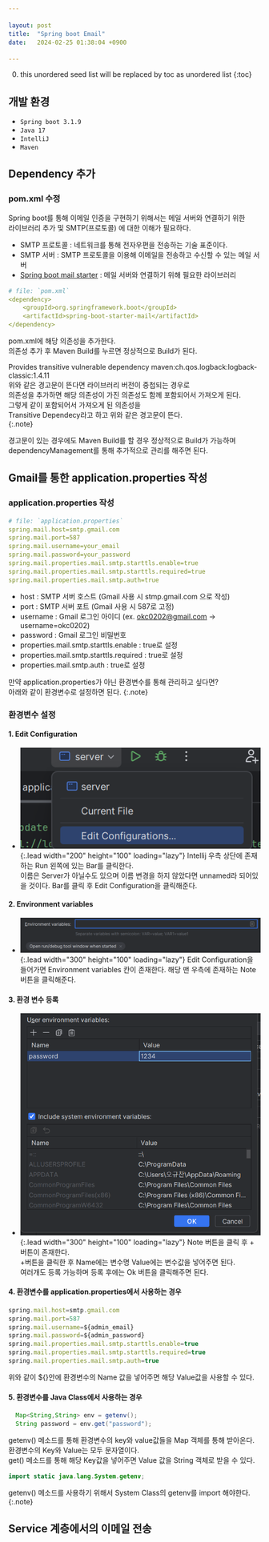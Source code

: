 ```yaml
---

layout: post
title:  "Spring boot Email"
date:   2024-02-25 01:38:04 +0900

---
```


0. this unordered seed list will be replaced by toc as unordered list
{:toc}

## 개발 환경
- `Spring boot 3.1.9`
- `Java 17` 
- `IntelliJ`
- `Maven`

## Dependency 추가
### pom.xml 수정

Spring boot를 통해 이메일 인증을 구현하기 위해서는 메일 서버와 연결하기 위한 <br/>
라이브러리 추가 및 SMTP(프로토콜) 에 대한 이해가 필요하다.
- SMTP 프로토콜 : 네트워크를 통해 전자우편을 전송하는 기술 표준이다.
- SMTP 서버 : SMTP 프로토콜을 이용해 이메일을 전송하고 수신할 수 있는 메일 서버
- [Spring boot mail starter][url] : 메일 서버와 연결하기 위해 필요한 라이브러리

~~~yml
# file: `pom.xml`
<dependency>
    <groupId>org.springframework.boot</groupId>
    <artifactId>spring-boot-starter-mail</artifactId>
</dependency>
~~~

pom.xml에 해당 의존성을 추가한다.  
의존성 추가 후 Maven Build를 누르면 정상적으로 Build가 된다.  

Provides transitive vulnerable dependency maven:ch.qos.logback:logback-classic:1.4.11  
위와 같은 경고문이 뜬다면 라이브러리 버전이 중첩되는 경우로  
의존성을 추가하면 해당 의존성이 가진 의존성도 함께 포함되어서 가져오게 된다.  
그렇게 같이 포함되어서 가져오게 된 의존성을  
Transitive Dependecy라고 하고 위와 같은 경고문이 뜬다.  
{:.note}

경고문이 있는 경우에도 Maven Build를 할 경우 정상적으로 Build가 가능하며  
dependencyManagement를 통해 추가적으로 관리를 해주면 된다.

[url]: https://mvnrepository.com/artifact/org.springframework.boot/spring-boot-starter-mail

## Gmail를 통한 application.properties 작성

### application.properties 작성
~~~yml
# file: `application.properties`
spring.mail.host=smtp.gmail.com
spring.mail.port=587
spring.mail.username=your_email
spring.mail.password=your_password
spring.mail.properties.mail.smtp.starttls.enable=true
spring.mail.properties.mail.smtp.starttls.required=true
spring.mail.properties.mail.smtp.auth=true
~~~

- host : SMTP 서버 호스트 (Gmail 사용 시 stmp.gmail.com 으로 작성)  
- port : SMTP 서버 포트 (Gmail 사용 시 587로 고정)  
- username : Gmail 로그인 아이디 (ex. okc0202@gmail.com -> username=okc0202)  
- password : Gmail 로그인 비밀번호  
- properties.mail.smtp.starttls.enable : true로 설정  
- properties.mail.smtp.starttls.required : true로 설정  
- properties.mail.smtp.auth : true로 설정  

만약 application.properties가 아닌 환경변수를 통해 관리하고 싶다면?  
아래와 같이 환경변수로 설정하면 된다.
{:.note}

### 환경변수 설정

#### 1. Edit Configuration
- ![Full-image](/assets/img/mail/edit_1.png){:.lead width="200" height="100" loading="lazy"}
Intellij 우측 상단에 존재하는 Run 왼쪽에 있는 Bar를 클릭한다.  
이름은 Server가 아닐수도 있으며 이름 변경을 하지 않았다면 unnamed라 되어있을 것이다.
Bar를 클릭 후 Edit Configuration을 클릭해준다.

#### 2. Environment variables
- ![Full-image](/assets/img/mail/edit_2.png){:.lead width="300" height="100" loading="lazy"}
Edit Configuration을 들어가면 Environment variables 칸이 존재한다.
해당 맨 우측에 존재하는 Note 버튼을 클릭해준다.

#### 3. 환경 변수 등록
- ![Full-image](/assets/img/mail/edit_3.png){:.lead width="300" height="100" loading="lazy"}
Note 버튼을 클릭 후 + 버튼이 존재한다.  
+버튼을 클릭한 후 Name에는 변수명 Value에는 변수값을 넣어주면 된다.  
여러개도 등록 가능하며 등록 후에는 Ok 버튼을 클릭해주면 된다.

#### 4. 환경변수를 application.properties에서 사용하는 경우
~~~js
spring.mail.host=smtp.gmail.com
spring.mail.port=587
spring.mail.username=${admin_email}
spring.mail.password=${admin_password}
spring.mail.properties.mail.smtp.starttls.enable=true
spring.mail.properties.mail.smtp.starttls.required=true
spring.mail.properties.mail.smtp.auth=true
~~~
위와 같이 ${}안에 환경변수의 Name 값을 넣어주면 해당 Value값을 사용할 수 있다.

#### 5. 환경변수를 Java Class에서 사용하는 경우
~~~java
  Map<String,String> env = getenv();
  String password = env.get("password");
~~~
getenv() 메소드를 통해 환경변수의 key와 value값들을 Map 객체를 통해 받아온다.  
환경변수의 Key와 Value는 모두 문자열이다.  
get() 메소드를 통해 해당 Key값을 넣어주면 Value 값을 String 객체로 받을 수 있다.


~~~java
import static java.lang.System.getenv;
~~~
getenv() 메소드를 사용하기 위해서 System Class의 getenv를 import 해야한다.
{:.note}


## Service 계층에서의 이메일 전송
